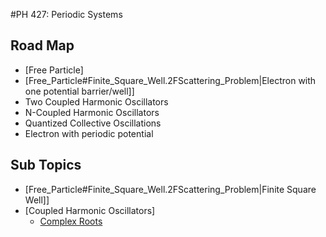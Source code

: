 #PH 427: Periodic Systems

## Road Map
- [Free Particle]
- [Free_Particle#Finite_Square_Well.2FScattering_Problem|Electron with one potential barrier/well]]
- Two Coupled Harmonic Oscillators
- N-Coupled Harmonic Oscillators
- Quantized Collective Oscillations
- Electron with periodic potential

## Sub Topics
- [Free_Particle#Finite_Square_Well.2FScattering_Problem|Finite Square Well]]
- [Coupled Harmonic Oscillators]
  - [Complex Roots](/maths/ComplexRoots.md)

